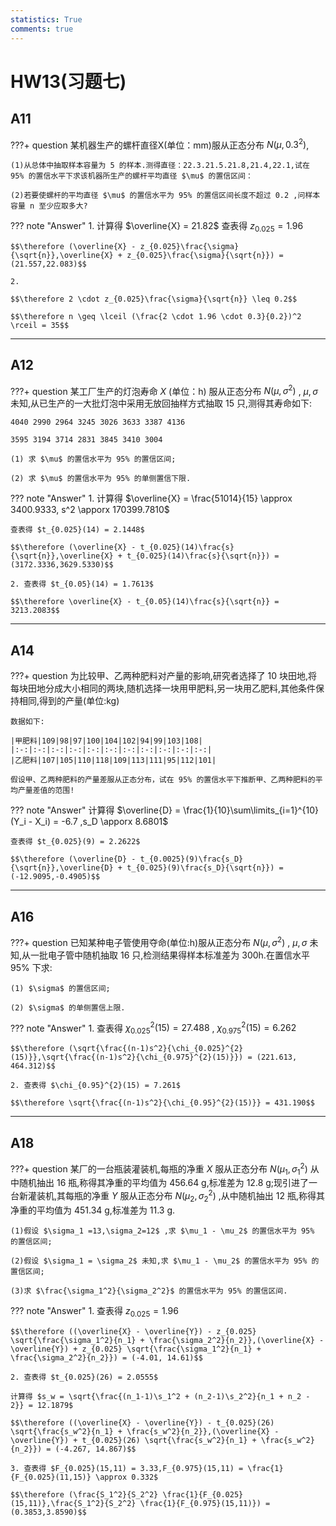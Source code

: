 ```yaml
---
statistics: True
comments: true
---
```


# HW13(习题七)

## A11

???+ question
    某机器生产的螺杆直径X(单位：mm)服从正态分布 $N(\mu,0.3^2)$,
    
    (1)从总体中抽取样本容量为 5 的样本.测得直径：22.3.21.5.21.8,21.4,22.1,试在 95% 的置信水平下求该机器所生产的螺杆平均直径 $\mu$ 的置信区间：
    
    (2)若要使螺杆的平均直径 $\mu$ 的置信水平为 95% 的置信区间长度不超过 0.2 ,问样本容量 n 至少应取多大?

??? note "Answer"
    1. 计算得 $\overline{X} = 21.82$
    查表得 $z_{0.025} = 1.96$

    $$\therefore (\overline{X} - z_{0.025}\frac{\sigma}{\sqrt{n}},\overline{X} + z_{0.025}\frac{\sigma}{\sqrt{n}}) = (21.557,22.083)$$

    2. 

    $$\therefore 2 \cdot z_{0.025}\frac{\sigma}{\sqrt{n}} \leq 0.2$$

    $$\therefore n \geq \lceil (\frac{2 \cdot 1.96 \cdot 0.3}{0.2})^2 \rceil = 35$$

---

## A12

???+ question
    某工厂生产的灯泡寿命 $X$ (单位：h) 服从正态分布 $N(\mu,\sigma^2)$ , $\mu,\sigma$ 未知,从已生产的一大批灯泡中采用无放回抽样方式抽取 15 只,测得其寿命如下:

    4040 2990 2964 3245 3026 3633 3387 4136

    3595 3194 3714 2831 3845 3410 3004

    (1) 求 $\mu$ 的置信水平为 95% 的置信区间;

    (2) 求 $\mu$ 的置信水平为 95% 的单侧置信下限.

??? note "Answer"
    1. 计算得 $\overline{X} = \frac{51014}{15} \approx 3400.9333, s^2 \apporx 170399.7810$

    查表得 $t_{0.025}(14) = 2.1448$

    $$\therefore (\overline{X} - t_{0.025}(14)\frac{s}{\sqrt{n}},\overline{X} + t_{0.025}(14)\frac{s}{\sqrt{n}}) = (3172.3336,3629.5330)$$

    2. 查表得 $t_{0.05}(14) = 1.7613$

    $$\therefore \overline{X} - t_{0.05}(14)\frac{s}{\sqrt{n}} = 3213.2083$$

---

## A14

???+ question
    为比较甲、乙两种肥料对产量的影响,研究者选择了 10 块田地,将每块田地分成大小相同的两块,随机选择一块用甲肥料,另一块用乙肥料,其他条件保持相同,得到的产量(单位:kg)
    
    数据如下:

    |甲肥料|109|98|97|100|104|102|94|99|103|108|
    |:-:|:-:|:-:|:-:|:-:|:-:|:-:|:-:|:-:|:-:|:-:|
    |乙肥料|107|105|110|118|109|113|111|95|112|101|

    假设甲、乙两种肥料的产量差服从正态分布，试在 95% 的置信水平下推断甲、乙两种肥料的平均产量差值的范围!

??? note "Answer"
    计算得 $\overline{D} = \frac{1}{10}\sum\limits_{i=1}^{10} (Y_i - X_i) = -6.7 ,s_D \apporx 8.6801$

    查表得 $t_{0.025}(9) = 2.2622$

    $$\therefore (\overline{D} - t_{0.0025}(9)\frac{s_D}{\sqrt{n}},\overline{D} + t_{0.025}(9)\frac{s_D}{\sqrt{n}}) = (-12.9095,-0.4905)$$

---

## A16

???+ question
    已知某种电子管使用夺命(单位:h)服从正态分布 $N(\mu,\sigma^2)$ , $\mu,\sigma$ 未知,从一批电子管中随机抽取 16 只,检测结果得样本标准差为 300h.在置信水平 95% 下求:
    
    (1) $\sigma$ 的置信区间;
    
    (2) $\sigma$ 的单侧置信上限.

??? note "Answer"
    1. 查表得 $\chi_{0.025}^{2}(15) = 27.488$ , $\chi_{0.975}^{2}(15) = 6.262$

    $$\therefore (\sqrt{\frac{(n-1)s^2}{\chi_{0.025}^{2}(15)}},\sqrt{\frac{(n-1)s^2}{\chi_{0.975}^{2}(15)}}) = (221.613, 464.312)$$

    2. 查表得 $\chi_{0.95}^{2}(15) = 7.261$

    $$\therefore \sqrt{\frac{(n-1)s^2}{\chi_{0.95}^{2}(15)}} = 431.190$$

---

## A18

???+ question
    某厂的一台瓶装灌装机,每瓶的净重 $X$ 服从正态分布 $N(\mu_1,\sigma_1^2)$ 从中随机抽出 16 瓶,称得其净重的平均值为 456.64 g,标准差为 12.8 g;现引进了一台新灌装机,其每瓶的净重 $Y$ 服从正态分布 $N(\mu_2,\sigma_2^2)$ ,从中随机抽出 12 瓶,称得其净重的平均值为 451.34 g,标准差为 11.3 g.
    
    (1)假设 $\sigma_1 =13,\sigma_2=12$ ,求 $\mu_1 - \mu_2$ 的置信水平为 95% 的置信区间;
    
    (2)假设 $\sigma_1 = \sigma_2$ 未知,求 $\mu_1 - \mu_2$ 的置信水平为 95% 的置信区间;

    (3)求 $\frac{\sigma_1^2}{\sigma_2^2}$ 的置信水平为 95% 的置信区间.

??? note "Answer"
    1. 查表得 $z_{0.025} = 1.96$

    $$\therefore ((\overline{X} - \overline{Y}) - z_{0.025} \sqrt{\frac{\sigma_1^2}{n_1} + \frac{\sigma_2^2}{n_2}},(\overline{X} - \overline{Y}) + z_{0.025} \sqrt{\frac{\sigma_1^2}{n_1} + \frac{\sigma_2^2}{n_2}}) = (-4.01, 14.61)$$

    2. 查表得 $t_{0.025}(26) = 2.0555$

    计算得 $s_w = \sqrt{\frac{(n_1-1)\s_1^2 + (n_2-1)\s_2^2}{n_1 + n_2 - 2}} = 12.1879$

    $$\therefore ((\overline{X} - \overline{Y}) - t_{0.025}(26) \sqrt{\frac{s_w^2}{n_1} + \frac{s_w^2}{n_2}},(\overline{X} - \overline{Y}) + t_{0.025}(26) \sqrt{\frac{s_w^2}{n_1} + \frac{s_w^2}{n_2}}) = (-4.267, 14.867)$$

    3. 查表得 $F_{0.025}(15,11) = 3.33,F_{0.975}(15,11) = \frac{1}{F_{0.025}(11,15)} \approx 0.332$

    $$\therefore (\frac{S_1^2}{S_2^2} \frac{1}{F_{0.025}(15,11)},\frac{S_1^2}{S_2^2} \frac{1}{F_{0.975}(15,11)}) = (0.3853,3.8590)$$
    
    